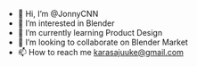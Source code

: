 - 👋 Hi, I’m @JonnyCNN
- 👀 I’m interested in Blender
- 🌱 I’m currently learning Product Design
- 💞️ I’m looking to collaborate on Blender Market
- 📫 How to reach me karasajuuke@gmail.com

<!---
JonnyCNN/JonnyCNN is a ✨ special ✨ repository because its `README.md` (this file) appears on your GitHub profile.
You can click the Preview link to take a look at your changes.
--->
